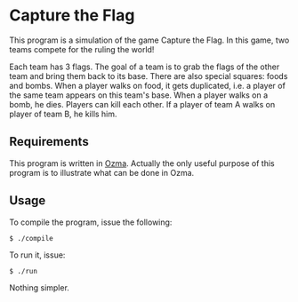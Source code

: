 Capture the Flag
================

This program is a simulation of the game Capture the Flag. In this game, two teams compete for the ruling the world!

Each team has 3 flags. The goal of a team is to grab the flags of the other team and bring them back to its base. There are also special squares: foods and bombs. When a player walks on food, it gets duplicated, i.e. a player of the same team appears on this team's base. When a player walks on a bomb, he dies. Players can kill each other. If a player of team A walks on player of team B, he kills him.


Requirements
------------

This program is written in [Ozma](https://github.com/sjrd/ozma). Actually the only useful purpose of this program is to illustrate what can be done in Ozma.


Usage
-----

To compile the program, issue the following:

    $ ./compile

To run it, issue:

    $ ./run

Nothing simpler.
